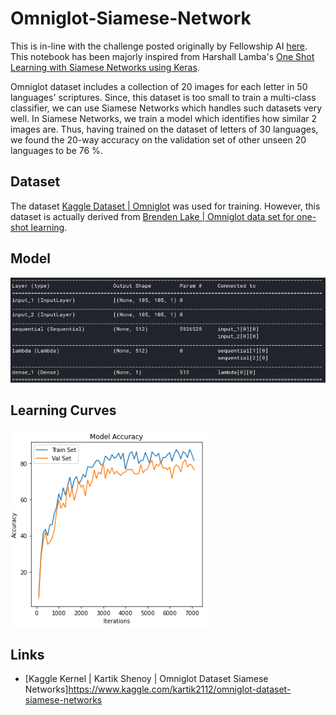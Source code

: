 # Omniglot-Siamese-Network

This is in-line with the challenge posted originally by Fellowship AI [here](https://fellowship.ai/challenge). This notebook has been majorly inspired from Harshall Lamba's [One Shot Learning with Siamese Networks using Keras](https://towardsdatascience.com/one-shot-learning-with-siamese-networks-using-keras-17f34e75bb3d).

Omniglot dataset includes a collection of 20 images for each letter in 50 languages' scriptures. Since, this dataset is too small to train a multi-class classifier, we can use Siamese Networks which handles such datasets very well. In Siamese Networks, we train a model which identifies how similar 2 images are. Thus, having trained on the dataset of letters of 30 languages, we found the 20-way accuracy on the validation set of other unseen 20 languages to be 76 %.

## Dataset

The dataset [Kaggle Dataset | Omniglot](https://www.kaggle.com/watesoyan/omniglot) was used for training. However, this dataset is actually derived from [Brenden Lake | Omniglot data set for one-shot learning](https://github.com/brendenlake/omniglot).

## Model

<img src='README_Images/Model.png'/>

## Learning Curves

<img src='README_Images/Learning Curves.png'/>

## Links

* [Kaggle Kernel | Kartik Shenoy | Omniglot Dataset Siamese Networks]https://www.kaggle.com/kartik2112/omniglot-dataset-siamese-networks
